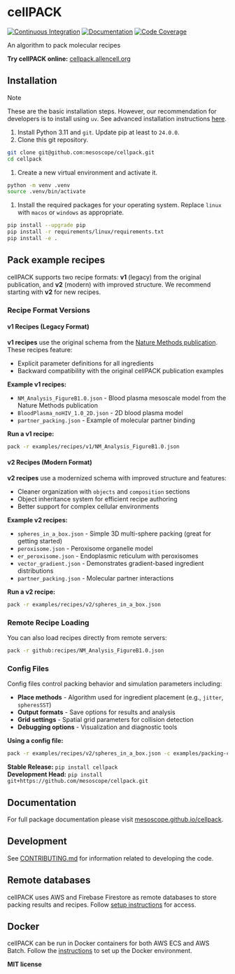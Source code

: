 # cellPACK

[![Continuous Integration](https://github.com/mesoscope/cellpack/actions/workflows/ci.yml/badge.svg)](https://github.com/mesoscope/cellpack/actions/workflows/ci.yml)
[![Documentation](https://github.com/mesoscope/cellpack/workflows/Documentation/badge.svg)](https://mesoscope.github.io/cellpack/)
[![Code Coverage](https://codecov.io/gh/mesoscope/cellpack/branch/main/graph/badge.svg)](https://codecov.io/gh/mesoscope/cellpack)

An algorithm to pack molecular recipes

**Try cellPACK online:** [cellpack.allencell.org](https://cellpack.allencell.org)

## Installation

> [!NOTE]
> These are the basic installation steps. However, our recommendation for developers is to install using `uv`. See advanced installation instructions [here](./docs/INSTALLATION.md).

1. Install Python 3.11 and `git`.  Update pip at least to `24.0.0`.
2. Clone this git repository.
```bash
git clone git@github.com:mesoscope/cellpack.git
cd cellpack
```
1. Create a new virtual environment and activate it.
```bash
python -m venv .venv
source .venv/bin/activate
```
1. Install the required packages for your operating system. Replace `linux` with `macos` or `windows` as appropriate.
```bash
pip install --upgrade pip
pip install -r requirements/linux/requirements.txt
pip install -e .
```

## Pack example recipes

cellPACK supports two recipe formats: **v1** (legacy) from the original publication, and **v2** (modern) with improved structure. We recommend starting with **v2** for new recipes.

### Recipe Format Versions

#### v1 Recipes (Legacy Format)
**v1 recipes** use the original schema from the [Nature Methods publication](https://www.nature.com/articles/nmeth.3204). These recipes feature:
- Explicit parameter definitions for all ingredients
- Backward compatibility with the original cellPACK publication examples

**Example v1 recipes:**
- `NM_Analysis_FigureB1.0.json` - Blood plasma mesoscale model from the Nature Methods publication
- `BloodPlasma_noHIV_1.0_2D.json` - 2D blood plasma model
- `partner_packing.json` - Example of molecular partner binding

**Run a v1 recipe:**
```bash
pack -r examples/recipes/v1/NM_Analysis_FigureB1.0.json
```

#### v2 Recipes (Modern Format)
**v2 recipes** use a modernized schema with improved structure and features:
- Cleaner organization with `objects` and `composition` sections
- Object inheritance system for efficient recipe authoring
- Better support for complex cellular environments

**Example v2 recipes:**
- `spheres_in_a_box.json` - Simple 3D multi-sphere packing (great for getting started)
- `peroxisome.json` - Peroxisome organelle model
- `er_peroxisome.json` - Endoplasmic reticulum with peroxisomes
- `vector_gradient.json` - Demonstrates gradient-based ingredient distributions
- `partner_packing.json` - Molecular partner interactions

**Run a v2 recipe:**
```bash
pack -r examples/recipes/v2/spheres_in_a_box.json
```

### Remote Recipe Loading
You can also load recipes directly from remote servers:
```bash
pack -r github:recipes/NM_Analysis_FigureB1.0.json
```

### Config Files
Config files control packing behavior and simulation parameters including:
- **Place methods** - Algorithm used for ingredient placement (e.g., `jitter`, `spheresSST`)
- **Output formats** - Save options for results and analysis
- **Grid settings** - Spatial grid parameters for collision detection
- **Debugging options** - Visualization and diagnostic tools

**Using a config file:**
```bash
pack -r examples/recipes/v2/spheres_in_a_box.json -c examples/packing-configs/debug.json
```

**Stable Release:** `pip install cellpack`<br>
**Development Head:** `pip install git+https://github.com/mesoscope/cellpack.git`

## Documentation

For full package documentation please visit [mesoscope.github.io/cellpack](https://mesoscope.github.io/cellpack).

## Development

See [CONTRIBUTING.md](./docs/CONTRIBUTING.md) for information related to developing the code.

## Remote databases
cellPACK uses AWS and Firebase Firestore as remote databases to store packing results and recipes. Follow [ setup instructions](./docs/REMOTE_DATABASES.md) for access.

## Docker
cellPACK can be run in Docker containers for both AWS ECS and AWS Batch. Follow the [instructions](./docs/DOCKER.md) to set up the Docker environment.

**MIT license**